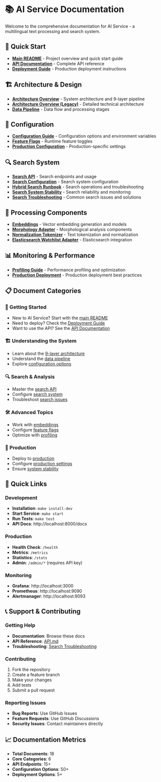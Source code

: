 # 📚 AI Service Documentation

Welcome to the comprehensive documentation for AI Service - a multilingual text processing and search system.

## 🚀 Quick Start

- **[Main README](../README.md)** - Project overview and quick start guide
- **[API Documentation](./API.md)** - Complete API reference
- **[Deployment Guide](./DEPLOYMENT.md)** - Production deployment instructions

## 🏗️ Architecture & Design

- **[Architecture Overview](./ARCHITECTURE.md)** - System architecture and 9-layer pipeline
- **[Architecture Overview (Legacy)](./ARCHITECTURE_OVERVIEW.md)** - Detailed technical architecture
- **[Data Pipeline](./DATA_PIPELINE.md)** - Data flow and processing stages

## 🔧 Configuration

- **[Configuration Guide](./CONFIGURATION.md)** - Configuration options and environment variables
- **[Feature Flags](./FEATURE_FLAGS.md)** - Runtime feature toggles
- **[Production Configuration](./PRODUCTION_CONFIGURATION.md)** - Production-specific settings

## 🔍 Search System

- **[Search API](./SEARCH_API.md)** - Search endpoints and usage
- **[Search Configuration](./SEARCH_CONFIGURATION.md)** - Search system configuration
- **[Hybrid Search Runbook](./hybrid-search-runbook.md)** - Search operations and troubleshooting
- **[Search System Stability](./search-system-stability.md)** - Search reliability and monitoring
- **[Search Troubleshooting](./SEARCH_TROUBLESHOOTING.md)** - Common search issues and solutions

## 🧠 Processing Components

- **[Embeddings](./embeddings.md)** - Vector embedding generation and models
- **[Morphology Adapter](./MORPHOLOGY_ADAPTER.md)** - Morphological analysis components
- **[Normalization Tokenizer](./NORMALIZATION_TOKENIZER.md)** - Text tokenization and normalization
- **[Elasticsearch Watchlist Adapter](./ELASTICSEARCH_WATCHLIST_ADAPTER.md)** - Elasticsearch integration

## 📊 Monitoring & Performance

- **[Profiling Guide](./PROFILING_README.md)** - Performance profiling and optimization
- **[Production Deployment](./PRODUCTION_DEPLOYMENT.md)** - Production deployment best practices

## 📋 Document Categories

### 🚀 Getting Started
- New to AI Service? Start with the [main README](../README.md)
- Need to deploy? Check the [Deployment Guide](./DEPLOYMENT.md)
- Want to use the API? See the [API Documentation](./API.md)

### 🏗️ Understanding the System
- Learn about the [9-layer architecture](./ARCHITECTURE.md)
- Understand the [data pipeline](./DATA_PIPELINE.md)
- Explore [configuration options](./CONFIGURATION.md)

### 🔍 Search & Analysis
- Master the [search API](./SEARCH_API.md)
- Configure [search system](./SEARCH_CONFIGURATION.md)
- Troubleshoot [search issues](./SEARCH_TROUBLESHOOTING.md)

### 🛠️ Advanced Topics
- Work with [embeddings](./embeddings.md)
- Configure [feature flags](./FEATURE_FLAGS.md)
- Optimize with [profiling](./PROFILING_README.md)

### 🚀 Production
- Deploy to [production](./PRODUCTION_DEPLOYMENT.md)
- Configure [production settings](./PRODUCTION_CONFIGURATION.md)
- Ensure [system stability](./search-system-stability.md)

## 🔗 Quick Links

### Development
- **Installation**: `make install-dev`
- **Start Service**: `make start`
- **Run Tests**: `make test`
- **API Docs**: http://localhost:8000/docs

### Production
- **Health Check**: `/health`
- **Metrics**: `/metrics`
- **Statistics**: `/stats`
- **Admin**: `/admin/*` (requires API key)

### Monitoring
- **Grafana**: http://localhost:3000
- **Prometheus**: http://localhost:9090
- **Alertmanager**: http://localhost:9093

## 📞 Support & Contributing

### Getting Help
- **Documentation**: Browse these docs
- **API Reference**: [API.md](./API.md)
- **Troubleshooting**: [Search Troubleshooting](./SEARCH_TROUBLESHOOTING.md)

### Contributing
1. Fork the repository
2. Create a feature branch
3. Make your changes
4. Add tests
5. Submit a pull request

### Reporting Issues
- **Bug Reports**: Use GitHub Issues
- **Feature Requests**: Use GitHub Discussions
- **Security Issues**: Contact maintainers directly

## 📈 Documentation Metrics

- **Total Documents**: 18
- **Core Categories**: 6
- **API Endpoints**: 15+
- **Configuration Options**: 50+
- **Deployment Options**: 5+
